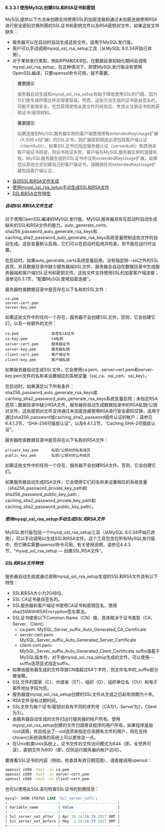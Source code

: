 #### 6.3.3.1 使用MySQL创建SSL和RSA证书和密钥

MySQL提供以下方法来创建支持使用SSL的加密连接和通过未加密连接使用RSA进行安全密码交换所需的SSL证书和密钥文件以及RSA密钥对文件，如果这些文件缺失：

- 服务器可以在启动时自动生成这些文件，适用于MySQL发行版。
- 用户可以手动调用mysql_ssl_rsa_setup工具（从MySQL 8.0.34开始已弃用）。
- 对于某些发行类型，例如RPM和DEB包，在数据目录初始化期间会调用mysql_ssl_rsa_setup。在这种情况下，即使MySQL发行版没有使用OpenSSL编译，只要openssl命令可用，就不需要。

> **重要提示**
>
> 服务器自动生成和mysql_ssl_rsa_setup有助于降低使用SSL的门槛，因为它们使生成所需文件变得更容易。然而，这些方法生成的证书是自签名的，可能不是很安全。在您获得使用此类文件的经验后，考虑从注册证书机构获取证书/密钥材料。

> **重要提示**
>
> 如果连接到MySQL服务器实例的客户端使用带有extendedKeyUsage扩展（X.509 v3扩展）的SSL证书，则扩展密钥用途必须包括客户端认证（clientAuth）。如果SSL证书仅指定服务器认证（serverAuth）和其他非客户端证书用途，则证书验证失败，客户端与MySQL服务器实例的连接失败。MySQL服务器生成的SSL证书中没有extendedKeyUsage扩展。如果您以其他方式创建自己的客户端证书，请确保任何extendedKeyUsage扩展包括客户端认证。

- [自动SSL和RSA文件生成](#自动SSL和RSA文件生成)
- [使用mysql_ssl_rsa_setup手动生成SSL和RSA文件](#使用mysql_ssl_rsa_setup手动生成SSL和RSA文件)
- [SSL和RSA文件特性](#SSL和RSA文件特性)

##### 自动SSL和RSA文件生成

对于使用OpenSSL编译的MySQL发行版，MySQL服务器具有在启动时自动生成缺失的SSL和RSA文件的能力。auto_generate_certs、sha256_password_auto_generate_rsa_keys和caching_sha2_password_auto_generate_rsa_keys系统变量控制这些文件的自动生成。这些变量默认启用。它们可以在启动时启用并检查，但不能在运行时设置。

在启动时，如果auto_generate_certs系统变量启用，没有指定除--ssl之外的SSL选项，并且数据目录中缺少服务器端SSL文件，服务器会自动在数据目录中生成服务器端和客户端SSL证书和密钥文件。这些文件支持使用SSL的加密客户端连接；请参见6.3.1节，“配置MySQL使用加密连接”。

服务器检查数据目录中是否存在以下名称的SSL文件：

```
ca.pem
server-cert.pem
server-key.pem
```



如果这些文件中的任何一个存在，服务器不会创建SSL文件。否则，它会创建它们，以及一些额外的文件：

```
ca.pem               自签名CA证书
ca-key.pem           CA私钥
server-cert.pem      服务器证书
server-key.pem       服务器私钥
client-cert.pem      客户端证书
client-key.pem       客户端私钥
```



如果服务器自动生成SSL文件，它会使用ca.pem、server-cert.pem和server-key.pem文件的名称来设置相应的系统变量（ssl_ca、ssl_cert、ssl_key）。

在启动时，如果满足以下所有条件：sha256_password_auto_generate_rsa_keys或caching_sha2_password_auto_generate_rsa_keys系统变量启用；未指定RSA选项；数据目录中缺少RSA文件，服务器将自动生成数据目录中的RSA私钥/公钥对文件。这些密钥对文件支持通过未加密连接使用RSA进行安全密码交换，适用于通过sha256_password或caching_sha2_password插件认证的帐户；请参见6.4.1.3节，“SHA-256可插拔认证”，以及6.4.1.2节，“Caching SHA-2可插拔认证”。

服务器检查数据目录中是否存在以下名称的RSA文件：

```
private_key.pem      私钥/公钥对的私有成员
public_key.pem       私钥/公钥对的公共成员
```



如果这些文件中的任何一个存在，服务器不会创建RSA文件。否则，它会创建它们。

如果服务器自动生成RSA文件，它会使用它们的名称来设置相应的系统变量（sha256_password_private_key_path和sha256_password_public_key_path；caching_sha2_password_private_key_path和caching_sha2_password_public_key_path）。

##### 使用mysql_ssl_rsa_setup手动生成SSL和RSA文件

MySQL发行版包括一个mysql_ssl_rsa_setup工具（从MySQL 8.0.34开始已弃用），可以手动调用以生成SSL和RSA文件。这个工具包含在所有MySQL发行版中，但它确实需要openssl命令可用。有关使用说明，请参见4.4.3节，“mysql_ssl_rsa_setup — 创建SSL/RSA文件”。

##### SSL和RSA文件特性

服务器自动生成或通过调用mysql_ssl_rsa_setup生成的SSL和RSA文件具有以下特性：

- SSL和RSA大小为2048位。
- SSL CA证书是自签名的。
- SSL服务器和客户端证书使用CA证书和密钥签名，使用sha256WithRSAEncryption签名算法。
- SSL证书使用以下Common Name（CN）值，具体取决于证书类型（CA、Server、Client）：
  - ca.pem:         MySQL_Server_suffix_Auto_Generated_CA_Certificate
  - server-cert.pem: MySQL_Server_suffix_Auto_Generated_Server_Certificate
  - client-cert.pem: MySQL_Server_suffix_Auto_Generated_Client_Certificate
  suffix值基于MySQL版本号。对于由mysql_ssl_rsa_setup生成的文件，可以使用--suffix选项显式指定suffix。
- 如果由服务器生成的文件导致CN值超过64个字符，则文件名中的_suffix部分被省略。
- SSL文件的国家（C）、州或省（ST）、组织（O）、组织单位名（OU）和电子邮件地址字段为空。
- 服务器或mysql_ssl_rsa_setup创建的SSL文件从生成之日起有效期为十年。
- RSA文件没有过期时间。
- SSL文件为每个证书/密钥对具有不同的序列号（CA为1，Server为2，Client为3）。
- 由服务器自动生成的文件归运行服务器的帐户所有。使用mysql_ssl_rsa_setup创建的文件归调用该程序的用户所有。如果程序是由root调用，并且给出了--uid选项来指定应该拥有文件的用户，则在支持chown()系统调用的系统上可以更改这一点。
- 在Unix和类Unix系统上，证书文件的文件访问模式为644（即，全世界可读），密钥文件为600（即，仅供运行服务器的帐户访问）。

要查看SSL证书的内容（例如，检查其有效日期范围），请直接调用openssl：

```bash
openssl x509 -text -in ca.pem
openssl x509 -text -in server-cert.pem
openssl x509 -text -in client-cert.pem
```

也可以使用此SQL语句检查SSL证书的到期信息：

```sql
mysql> SHOW STATUS LIKE 'Ssl_server_not%';
+-----------------------+--------------------------+
| Variable_name         | Value                    |
+-----------------------+--------------------------+
| Ssl_server_not_after  | Apr 28 14:16:39 2027 GMT |
| Ssl_server_not_before | May  1 14:16:39 2017 GMT |
+-----------------------+--------------------------+
```